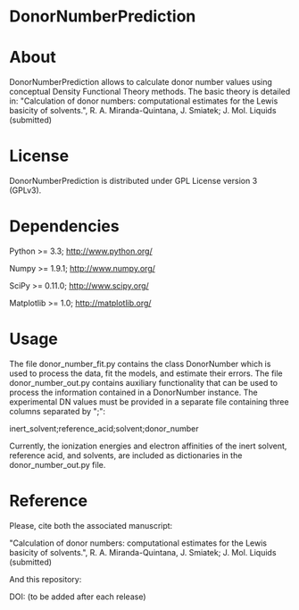 # DonorNumberPrediction

# About
DonorNumberPrediction allows to calculate donor number values using conceptual Density Functional Theory methods.
The basic theory is detailed in: "Calculation of donor numbers: computational estimates for the Lewis basicity of solvents.", R. A. Miranda-Quintana, J. Smiatek; J. Mol. Liquids (submitted)

# License
DonorNumberPrediction is distributed under GPL License version 3 (GPLv3).

# Dependencies
Python >= 3.3;  http://www.python.org/

Numpy >= 1.9.1;  http://www.numpy.org/

SciPy >= 0.11.0;  http://www.scipy.org/

Matplotlib >= 1.0;  http://matplotlib.org/

# Usage
The file donor_number_fit.py contains the class DonorNumber which is used to process the data, fit the models, and estimate their errors.
The file donor_number_out.py contains auxiliary functionality that can be used to process the information contained in a DonorNumber instance.
The experimental DN values must be provided in a separate file containing three columns separated by ";":

inert_solvent;reference_acid;solvent;donor_number

Currently, the ionization energies and electron affinities of the inert solvent, reference acid, and solvents, are included as dictionaries in the donor_number_out.py file.

# Reference
Please, cite both the associated manuscript:

"Calculation of donor numbers: computational estimates for the Lewis basicity of solvents.", R. A. Miranda-Quintana, J. Smiatek; J. Mol. Liquids (submitted)

And this repository:

DOI: (to be added after each release)

